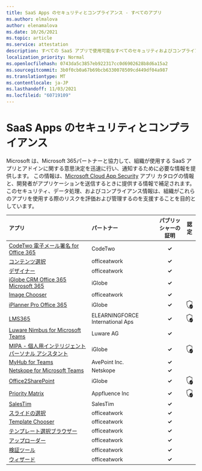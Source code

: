 ```yaml
---
title: SaaS Apps のセキュリティとコンプライアンス - すべてのアプリ
ms.author: elmalova
author: elenamalova
ms.date: 10/26/2021
ms.topic: article
ms.service: attestation
description: すべての SaaS アプリで使用可能なすべてのセキュリティおよびコンプライアンス情報。
localization_priority: Normal
ms.openlocfilehash: 0743da5c3857eb922317cc0d6902628b8d6a15a2
ms.sourcegitcommit: 3b0f0cb0a67b69bcb6330078509cd449df04a987
ms.translationtype: MT
ms.contentlocale: ja-JP
ms.lasthandoff: 11/03/2021
ms.locfileid: "60719109"
---
```

# <a name="saas-apps-security-and-compliance"></a>SaaS Apps のセキュリティとコンプライアンス

Microsoft は、Microsoft 365パートナーと協力して、組織が使用する SaaS アプリとアドインに関する意思決定を迅速に行い、通知するために必要な情報を提供します。 この情報は、[Microsoft Cloud App Security](https://www.microsoft.com/en-us/enterprise-mobility-security/cloud-app-security) アプリ カタログの情報と、開発者がアプリケーションを送信するときに提供する情報で補足されます。 このセキュリティ、データ処理、およびコンプライアンス情報は、組織がこれらのアプリを使用する際のリスクを評価および管理するのを支援することを目的としています。

| **アプリ** | **パートナー** | **パブリッシャーの証明** | **認定** |
|:--------|:------------|:----------------------:|:-------------:|
| [CodeTwo 電子メール署名 for Office 365](./codetwo-email-signatures-for-office-365.md) | CodeTwo | **✓** |  |
| [コンテンツ選択](./officeatwork-content-chooser.md) | officeatwork | **✓** |  |
| [デザイナー](./officeatwork-designer.md) | officeatwork | **✓** |  |
| [iGlobe CRM Office 365 Microsoft 365](./iglobe-crm-office-365-for-microsoft.md) | iGlobe | **✓** |  |
| [Image Chooser](./officeatwork-image-chooser.md) | officeatwork | **✓** |  |
| [iPlanner Pro Office 365](./iglobe-iplanner-pro-office-365.md) | iGlobe | **✓** | <img alt="Certified application badge" src="../media/certified-badge.png" height="25" width="25" /> |
| [LMS365](./elearningforce-international-aps-lms365.md) | ELEARNINGFORCE International Aps | **✓** | <img alt="Certified application badge" src="../media/certified-badge.png" height="25" width="25" /> |
| [Luware Nimbus for Microsoft Teams](./luware-ag-nimbus-for-microsoft-teams.md) | Luware AG | **✓** |  |
| [MIPA - 個人用インテリジェント パーソナル アシスタント](./iglobe-mipa-my-intelligent-personal-assistant.md) | iGlobe | **✓** | <img alt="Certified application badge" src="../media/certified-badge.png" height="25" width="25" /> |
| [MyHub for Teams](./avepoint-inc-myhub-for-teams.md) | AvePoint Inc. | **✓** |  |
| [Netskope for Microsoft Teams](./netskope-for-microsoft-teams.md) | Netskope | **✓** |  |
| [Office2SharePoint](./iglobe-office2sharepoint.md) | iGlobe | **✓** | <img alt="Certified application badge" src="../media/certified-badge.png" height="25" width="25" /> |
| [Priority Matrix](./appfluence-inc-priority-matrix.md) | Appfluence Inc | **✓** | <img alt="Certified application badge" src="../media/certified-badge.png" height="25" width="25" /> |
| [SalesTim](./salestim.md) | SalesTim | **✓** |  |
| [スライドの選択](./officeatwork-slide-chooser.md) | officeatwork | **✓** |  |
| [Template Chooser](./officeatwork-template-chooser.md) | officeatwork | **✓** |  |
| [テンプレート選択ブラウザー](./officeatwork-template-chooser-browser.md) | officeatwork | **✓** |  |
| [アップローダー](./officeatwork-uploader.md) | officeatwork | **✓** |  |
| [検証ツール](./officeatwork-verifier.md) | officeatwork | **✓** |  |
| [ウィザード](./officeatwork-wizard.md) | officeatwork | **✓** |  |
